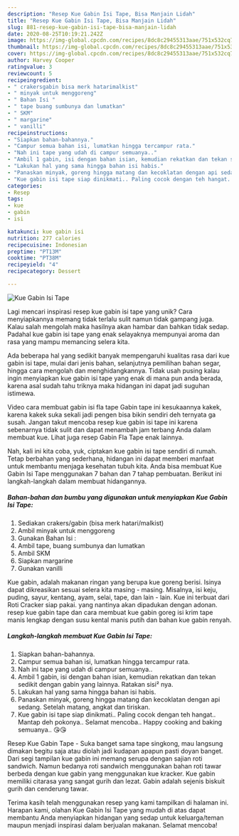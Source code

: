 ```yaml
---
description: "Resep Kue Gabin Isi Tape, Bisa Manjain Lidah"
title: "Resep Kue Gabin Isi Tape, Bisa Manjain Lidah"
slug: 881-resep-kue-gabin-isi-tape-bisa-manjain-lidah
date: 2020-08-25T10:19:21.242Z
image: https://img-global.cpcdn.com/recipes/8dc8c29455313aae/751x532cq70/kue-gabin-isi-tape-foto-resep-utama.jpg
thumbnail: https://img-global.cpcdn.com/recipes/8dc8c29455313aae/751x532cq70/kue-gabin-isi-tape-foto-resep-utama.jpg
cover: https://img-global.cpcdn.com/recipes/8dc8c29455313aae/751x532cq70/kue-gabin-isi-tape-foto-resep-utama.jpg
author: Harvey Cooper
ratingvalue: 3
reviewcount: 5
recipeingredient:
- " crakersgabin bisa merk hatarimalkist"
- " minyak untuk menggoreng"
- " Bahan Isi "
- " tape buang sumbunya dan lumatkan"
- " SKM"
- " margarine"
- " vanilli"
recipeinstructions:
- "Siapkan bahan-bahannya."
- "Campur semua bahan isi, lumatkan hingga tercampur rata."
- "Nah ini tape yang udah di campur semuanya.."
- "Ambil 1 gabin, isi dengan bahan isian, kemudian rekatkan dan tekan sedikit dengan gabin yang lainnya. Ratakan sisi² nya."
- "Lakukan hal yang sama hingga bahan isi habis."
- "Panaskan minyak, goreng hingga matang dan kecoklatan dengan api sedang. Setelah matang, angkat dan tiriskan."
- "Kue gabin isi tape siap dinikmati.. Paling cocok dengan teh hangat.. Mantap deh pokonya.. Selamat mencoba.. Happy cooking and baking semuanya.. 😘😘"
categories:
- Resep
tags:
- kue
- gabin
- isi

katakunci: kue gabin isi 
nutrition: 277 calories
recipecuisine: Indonesian
preptime: "PT13M"
cooktime: "PT38M"
recipeyield: "4"
recipecategory: Dessert

---
```



![Kue Gabin Isi Tape](https://img-global.cpcdn.com/recipes/8dc8c29455313aae/751x532cq70/kue-gabin-isi-tape-foto-resep-utama.jpg)

Lagi mencari inspirasi resep kue gabin isi tape yang unik? Cara menyiapkannya memang tidak terlalu sulit namun tidak gampang juga. Kalau salah mengolah maka hasilnya akan hambar dan bahkan tidak sedap. Padahal kue gabin isi tape yang enak selayaknya mempunyai aroma dan rasa yang mampu memancing selera kita.

Ada beberapa hal yang sedikit banyak mempengaruhi kualitas rasa dari kue gabin isi tape, mulai dari jenis bahan, selanjutnya pemilihan bahan segar, hingga cara mengolah dan menghidangkannya. Tidak usah pusing kalau ingin menyiapkan kue gabin isi tape yang enak di mana pun anda berada, karena asal sudah tahu triknya maka hidangan ini dapat jadi suguhan istimewa.

Video cara membuat gabin isi fla tape Gabin tape ini kesukaannya kakek, karena kakek suka sekali jadi pengen bisa bikin sendiri deh ternyata ga susah. Jangan takut mencoba resep kue gabin isi tape ini karena sebenarnya tidak sulit dan dapat menambah jam terbang Anda dalam membuat kue. Lihat juga resep Gabin Fla Tape enak lainnya.


Nah, kali ini kita coba, yuk, ciptakan kue gabin isi tape sendiri di rumah. Tetap berbahan yang sederhana, hidangan ini dapat memberi manfaat untuk membantu menjaga kesehatan tubuh kita. Anda bisa membuat Kue Gabin Isi Tape menggunakan 7 bahan dan 7 tahap pembuatan. Berikut ini langkah-langkah dalam membuat hidangannya.

<!--inarticleads1-->

##### Bahan-bahan dan bumbu yang digunakan untuk menyiapkan Kue Gabin Isi Tape:

1. Sediakan  crakers/gabin (bisa merk hatari/malkist)
1. Ambil  minyak untuk menggoreng
1. Gunakan  Bahan Isi :
1. Ambil  tape, buang sumbunya dan lumatkan
1. Ambil  SKM
1. Siapkan  margarine
1. Gunakan  vanilli


Kue gabin, adalah makanan ringan yang berupa kue goreng berisi. Isinya dapat dikreasikan sesuai selera kita masing - masing. Misalnya, isi keju, puding, sayur, kentang, ayam, selai, tape, dan lain - lain. Kue ini terbuat dari Roti Cracker siap pakai. yang nantinya akan dipadukan dengan adonan. resep kue gabin tape dan cara membuat kue gabin goreg isi krim tape manis lengkap dengan susu kental manis putih dan bahan kue gabin renyah. 

<!--inarticleads2-->

##### Langkah-langkah membuat Kue Gabin Isi Tape:

1. Siapkan bahan-bahannya.
1. Campur semua bahan isi, lumatkan hingga tercampur rata.
1. Nah ini tape yang udah di campur semuanya..
1. Ambil 1 gabin, isi dengan bahan isian, kemudian rekatkan dan tekan sedikit dengan gabin yang lainnya. Ratakan sisi² nya.
1. Lakukan hal yang sama hingga bahan isi habis.
1. Panaskan minyak, goreng hingga matang dan kecoklatan dengan api sedang. Setelah matang, angkat dan tiriskan.
1. Kue gabin isi tape siap dinikmati.. Paling cocok dengan teh hangat.. Mantap deh pokonya.. Selamat mencoba.. Happy cooking and baking semuanya.. 😘😘


Resep Kue Gabin Tape - Suka banget sama tape singkong, mau langsung dimakan begitu saja atau diolah jadi kudapan apapun pasti doyan banget. Dari segi tampilan kue gabin ini memang serupa dengan sajian roti sandwich. Namun bedanya roti sandwich menggunakan bahan roti tawar berbeda dengan kue gabin yang menggunakan kue kracker. Kue gabin memiliki citarasa yang sangat gurih dan lezat. Gabin adalah sejenis biskuit gurih dan cenderung tawar. 

Terima kasih telah menggunakan resep yang kami tampilkan di halaman ini. Harapan kami, olahan Kue Gabin Isi Tape yang mudah di atas dapat membantu Anda menyiapkan hidangan yang sedap untuk keluarga/teman maupun menjadi inspirasi dalam berjualan makanan. Selamat mencoba!
